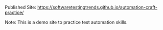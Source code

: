Published Site: https://softwaretestingtrends.github.io/automation-craft-practice/

Note: This is a demo site to practice test automation skills.
